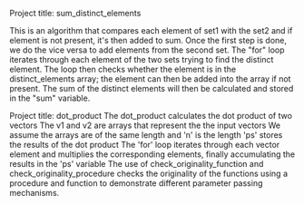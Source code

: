 Project title: sum_distinct_elements


This is an algorithm that compares each element of set1 with the set2 and if element is not present, it's then added to sum. 
Once the first step is done, we do the vice versa to add elements from the second set.
The "for" loop iterates through each element of the two sets trying to find the distinct element.
The loop then checks whether the element is in the distinct_elements array; the element can then be added into the array if not present.
The sum of the distinct elements will then be calculated and stored in the "sum" variable. 


Project title: dot_product
The dot_product calculates the dot product of two vectors 
The v1 and v2 are arrays that represent the the input vectors
We assume the arrays are of the same length and 'n' is the length
'ps' stores the results of the dot product
The 'for' loop iterates through each vector element  and multiplies the corresponding elements, finally accumulating the results in the 'ps' variable 
The use of check_originality_function and check_originality_procedure checks the originality of the functions using a procedure and function to demonstrate different parameter passing mechanisms. 